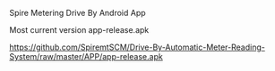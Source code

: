 Spire Metering Drive By Android App

Most current version 
app-release.apk

https://github.com/SpiremtSCM/Drive-By-Automatic-Meter-Reading-System/raw/master/APP/app-release.apk
